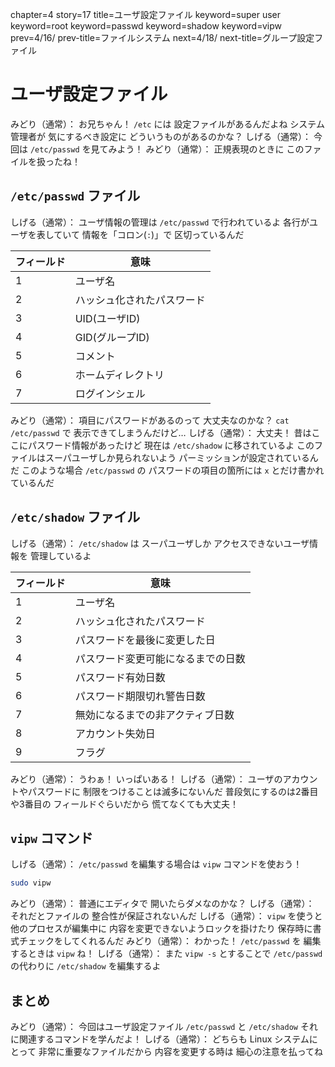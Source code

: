chapter=4
story=17
title=ユーザ設定ファイル
keyword=super user
keyword=root
keyword=passwd
keyword=shadow
keyword=vipw
prev=4/16/
prev-title=ファイルシステム
next=4/18/
next-title=グループ設定ファイル

# ユーザ設定ファイル

みどり（通常）：
  お兄ちゃん！
  `/etc` には
  設定ファイルがあるんだよね
  システム管理者が
  気にするべき設定に
  どういうものがあるのかな？
しげる（通常）：
  今回は `/etc/passwd` を見てみよう！
みどり（通常）：
  正規表現のときに
  このファイルを扱ったね！

## `/etc/passwd` ファイル

しげる（通常）：
  ユーザ情報の管理は
  `/etc/passwd` で行われているよ
  各行がユーザを表していて
  情報を「コロン(`:`)」で
  区切っているんだ

フィールド | 意味
---------- | ----
1          | ユーザ名
2          | ハッシュ化されたパスワード
3          | UID(ユーザID)
4          | GID(グループID)
5          | コメント
6          | ホームディレクトリ
7          | ログインシェル

みどり（通常）：
  項目にパスワードがあるのって
  大丈夫なのかな？
  `cat /etc/passwd` で
  表示できてしまうんだけど…
しげる（通常）：
  大丈夫！
  昔はここにパスワード情報があったけど
  現在は `/etc/shadow` に移されているよ
  このファイルはスーパユーザしか見られないよう
  パーミッションが設定されているんだ
  このような場合 `/etc/passwd` の
  パスワードの項目の箇所には
  `x` とだけ書かれているんだ

## `/etc/shadow` ファイル

しげる（通常）：
  `/etc/shadow` は
  スーパユーザしか
  アクセスできないユーザ情報を
  管理しているよ

フィールド | 意味
---------- | ----
1          | ユーザ名
2          | ハッシュ化されたパスワード
3          | パスワードを最後に変更した日
4          | パスワード変更可能になるまでの日数
5          | パスワード有効日数
6          | パスワード期限切れ警告日数
7          | 無効になるまでの非アクティブ日数
8          | アカウント失効日
9          | フラグ

みどり（通常）：
  うわぁ！
  いっぱいある！
しげる（通常）：
  ユーザのアカウントやパスワードに
  制限をつけることは滅多にないんだ
  普段気にするのは2番目や3番目の
  フィールドぐらいだから
  慌てなくても大丈夫！

## `vipw` コマンド

しげる（通常）：
  `/etc/passwd` を編集する場合は
  `vipw` コマンドを使おう！

```bash
sudo vipw
```

みどり（通常）：
  普通にエディタで
  開いたらダメなのかな？
しげる（通常）：
  それだとファイルの
  整合性が保証されないんだ
しげる（通常）：
  `vipw` を使うと
  他のプロセスが編集中に
  内容を変更できないようロックを掛けたり
  保存時に書式チェックをしてくれるんだ
みどり（通常）：
  わかった！
  `/etc/passwd` を
  編集するときは
  `vipw` ね！
しげる（通常）：
  また `vipw -s` とすることで
  `/etc/passwd` の代わりに
  `/etc/shadow` を編集するよ

## まとめ

みどり（通常）：
  今回はユーザ設定ファイル
  `/etc/passwd` と `/etc/shadow`
  それに関連するコマンドを学んだよ！
しげる（通常）：
  どちらも Linux システムにとって
  非常に重要なファイルだから
  内容を変更する時は
  細心の注意を払ってね

